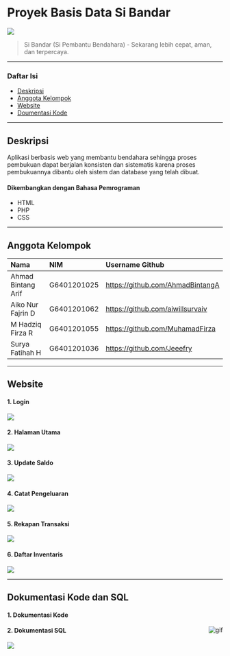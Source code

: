 # Proyek Basis Data Si Bandar

![](https://github.com/AhmadBintangA/Project-Basdat-siBandar/blob/main/1639984936681.png)

> Si Bandar (Si Pembantu Bendahara) - Sekarang lebih cepat, aman, dan terpercaya.

---

### Daftar Isi

- [Deskripsi](#deskripsi)
- [Anggota Kelompok](#anggota-kelompok)
- [Website](#website)
- [Doumentasi Kode](#dokumentasi-kode)

---

## Deskripsi

Aplikasi berbasis web yang membantu bendahara sehingga proses pembukuan dapat berjalan konsisten dan sistematis karena proses pembukuannya dibantu oleh sistem dan database yang telah dibuat.

#### Dikembangkan dengan Bahasa Pemrograman

- HTML
- PHP
- CSS

---

## Anggota Kelompok

| Nama                  | NIM           | Username Github                   |
| :-------------------- | :------------ | :-------------------------------- |
| Ahmad Bintang Arif    | G6401201025   | https://github.com/AhmadBintangA  |
| Aiko Nur Fajrin D     | G6401201062   | https://github.com/aiwillsurvaiv  |
| M Hadziq Firza R      | G6401201055   | https://github.com/MuhamadFirza   |
| Surya Fatihah H       | G6401201036   | https://github.com/Jeeefry        |

---

## Website

#### 1. Login

![](https://github.com/AhmadBintangA/Project-Basdat-siBandar/blob/main/login.jpg)

#### 2. Halaman Utama

![](https://github.com/AhmadBintangA/Project-Basdat-siBandar/blob/main/halaman-utama.png)

#### 3. Update Saldo

![](https://github.com/AhmadBintangA/Project-Basdat-siBandar/blob/main/update-saldo.png)

#### 4. Catat Pengeluaran

![](https://github.com/AhmadBintangA/Project-Basdat-siBandar/blob/main/catat-pengeluaran.png)

#### 5. Rekapan Transaksi

![](https://github.com/AhmadBintangA/Project-Basdat-siBandar/blob/main/catat%20pengeluaran%20new.png)

#### 6. Daftar Inventaris

![](https://github.com/AhmadBintangA/Project-Basdat-siBandar/blob/main/daftar%20inventaris%20new.png)

---

## Dokumentasi Kode dan SQL

#### 1. Dokumentasi Kode

<p><img align="right" alt="gif" src="https://github.com/AhmadBintangA/Project-Basdat-siBandar/blob/main/%E2%97%8F-formtransaksi.php-basdatfinal-Visual-Studio-Code-2021-12-21-16-12-30.gif" /></p>

#### 2. Dokumentasi SQL

![](https://github.com/AhmadBintangA/Project-Basdat-siBandar/blob/main/sql.png)
